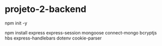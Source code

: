 # projeto-2-backend

npm init -y

npm install express express-session mongoose connect-mongo bcryptjs hbs express-handlebars dotenv cookie-parser